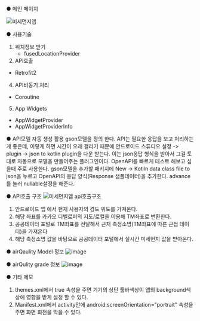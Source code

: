 ● 메인 페이지

![미세먼지앱](https://github.com/MaelHoon/YellowDust/assets/149458609/3317a1fb-de39-4c78-a0a4-116656aaf5b3)

● 사용기술
1. 위치정보 받기
   - fusedLocationProvider
3. API호출
  - Retrofit2
4. API비동기 처리
  - Coroutine
5. App Widgets
  - AppWidgetProvider
  - AppWidgetProviderInfo

● API모델 자동 생성 활용
gson모델을 정의 한다. API는 필요한 응답을 보고 처리하는게 좋은데,
이렇게 하면 시간이 오래 걸리기 때문에
안드로이드 스튜디오 설정 -> plugin -> json to kotlin plugin을 다운 받는다.
이는 json응답 형식을 받아서 그걸 토대로 자동으로 모델을 만들어주는 플러그인이다.
OpenAPI를 빠르게 테스트 해보고 싶을때 주로 사용한다.
gson모델을 추가할 패키지에 New -> Kotiln data class file to json을 누르고
OpenAPI의 응답 양식(Response 샘플데이터)을 추가한다. advance를 눌러 nullable설정을 해준다.

● API호출 구조
![미세먼지앱 api호출구조](https://github.com/MaelHoon/YellowDust/assets/149458609/310db78d-0ed3-44ad-bc43-32ebc560ca04)
1. 안드로이드 앱 에서 현재 사용자의 경도 위도를 가져온다.
2. 해당 좌표를 카카오 디벨로퍼의 지도/로컬을 이용해 TM좌표로 변환한다.
3. 공공데이터 포털로 TM좌표를 전달해서 근처 측정소명(TM좌표에 따른 근접 데이터)을 가져온다
4. 해당 측정소명 값을 바탕으로 공공데이터 포털에서 실시간 미세먼지 값을 받아온다.

● airQaulity Model 정보
![image](https://github.com/MaelHoon/YellowDust/assets/149458609/b3ff8c2a-238f-4c2a-b55d-c4693321dd38)

● airQulity grade 정보
![image](https://github.com/MaelHoon/YellowDust/assets/149458609/2fdc7e78-1eec-4eaa-870b-67e20c86e882)

● 기타 메모
1. themes.xml에서 <item name="android:windowTranslucentStatus">true</item> 속성을 주면
   기기의 상단 툴바색상이 앱의 background색상에 영향을 받게 설정 할 수 있다.
2. Manifest.xml에서 activity안에 android:screenOrientation="portrait" 속성을 주면 화면 회전을 막을 수 있다.
